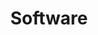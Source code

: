 ---
title: "Software"
subtitle: ""
side_note1: "Python, C/C++, Linux, Network Programming, Git"
side_note2: ""
draft: false
---